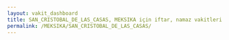 ```yaml
---
layout: vakit_dashboard
title: SAN_CRISTOBAL_DE_LAS_CASAS, MEKSIKA için iftar, namaz vakitleri ve hava durumu - ilçe/eyalet seç
permalink: /MEKSIKA/SAN_CRISTOBAL_DE_LAS_CASAS/
---
```


<script type="text/javascript">
  var GLOBAL_COUNTRY = 'MEKSIKA';
  var GLOBAL_CITY = 'SAN_CRISTOBAL_DE_LAS_CASAS';
  var GLOBAL_STATE = '';
  var lat = 72;
  var lon = 21;
</script>
